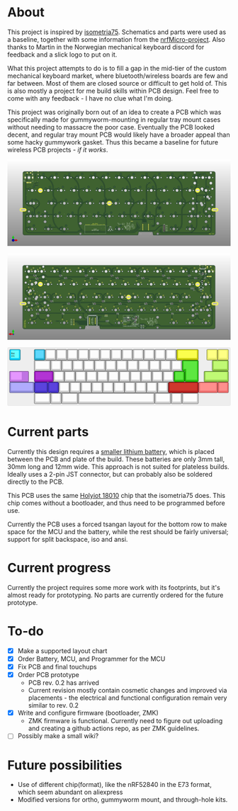 # About

This project is inspired by [isometria75](https://github.com/ebastler/isometria-75). 
Schematics and parts were used as a baseline, together with some information from the [nrfMicro-project](https://github.com/joric/nrfmicro/). 
Also thanks to Martin in the Norwegian mechanical keyboard discord for feedback and a slick logo to put on it.

What this project attempts to do is to fill a gap in the mid-tier of the custom mechanical keyboard market, where bluetooth/wireless boards are few and far between. 
Most of them are closed source or difficult to get hold of.
This is also mostly a project for me build skills within PCB design.
Feel free to come with any feedback - I have no clue what I'm doing.

This project was originally born out of an idea to create a PCB which was specifically made for gummyworm-mounting in regular tray mount cases without needing to massacre the poor case.
Eventually the PCB looked decent, and regular tray mount PCB would likely have a broader appeal than some hacky gummywork gasket.
Thus this became a baseline for future wireless PCB projects - _if it works_.

![PCB Front](/img/front.png)

![PCB Back](/img/back.png)

![Supported layouts](/img/keyboard-layout.png)

# Current parts

Currently this design requires a [smaller lithium battery](https://www.aliexpress.com/item/32831998939.html), which is placed between the PCB and plate of the build.
These batteries are only 3mm tall, 30mm long and 12mm wide.
This approach is not suited for plateless builds.
Ideally uses a 2-pin JST connector, but can probably also be soldered directly to the PCB.

This PCB uses the same [Holyiot 18010](https://www.aliexpress.com/item/32868002366.html) chip that the isometria75 does. This chip comes without a bootloader, and thus need to be programmed before use.

Currently the PCB uses a forced tsangan layout for the bottom row to make space for the MCU and the battery, while the rest should be fairly universal; support for split backspace, iso and ansi.

 
# Current progress

Currently the project requires some more work with its footprints, but it's almost ready for prototyping. No parts are currently ordered for the future prototype.

# To-do
- [x] Make a supported layout chart
- [x] Order Battery, MCU, and Programmer for the MCU
- [x] Fix PCB and final touchups
- [x] Order PCB prototype
	* PCB rev. 0.2 has arrived
	* Current revision mostly contain cosmetic changes and improved via placements - the electrical and functional configuration remain very similar to rev. 0.2
- [x] Write and configure firmware (bootloader, ZMK)
	* ZMK firmware is functional. Currently need to figure out uploading and creating a github actions repo, as per ZMK guidelines.
- [ ] Possibly make a small wiki?

# Future possibilities

* Use of different chip(format), like the nRF52840 in the E73 format, which seem abundant on aliexpress
* Modified versions for ortho, gummyworm mount, and through-hole kits. 

